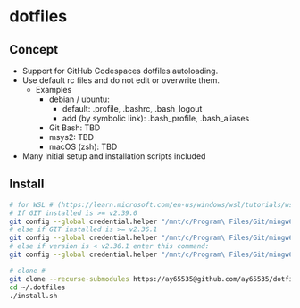 # dotfiles

## Concept

* Support for GitHub Codespaces dotfiles autoloading.
* Use default rc files and do not edit or overwrite them.
  * Examples
    * debian / ubuntu:
      * default: .profile, .bashrc, .bash_logout
      * add (by symbolic link): .bash_profile, .bash_aliases
    * Git Bash: TBD
    * msys2: TBD
    * macOS (zsh): TBD
* Many initial setup and installation scripts included

## Install

```sh
# for WSL # (https://learn.microsoft.com/en-us/windows/wsl/tutorials/wsl-git)
# If GIT installed is >= v2.39.0
git config --global credential.helper "/mnt/c/Program\ Files/Git/mingw64/bin/git-credential-manager.exe"
# else if GIT installed is >= v2.36.1
git config --global credential.helper "/mnt/c/Program\ Files/Git/mingw64/libexec/git-core/git-credential-manager.exe"
# else if version is < v2.36.1 enter this command:
git config --global credential.helper "/mnt/c/Program\ Files/Git/mingw64/bin/git-credential-manager-core.exe"

# clone #
git clone --recurse-submodules https://ay65535@github.com/ay65535/dotfiles.git ~/.dotfiles
cd ~/.dotfiles
./install.sh
```
